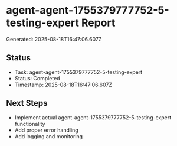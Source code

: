 # agent-agent-1755379777752-5-testing-expert Report

Generated: 2025-08-18T16:47:06.607Z

## Status
- Task: agent-agent-1755379777752-5-testing-expert
- Status: Completed
- Timestamp: 2025-08-18T16:47:06.607Z

## Next Steps
- Implement actual agent-agent-1755379777752-5-testing-expert functionality
- Add proper error handling
- Add logging and monitoring
